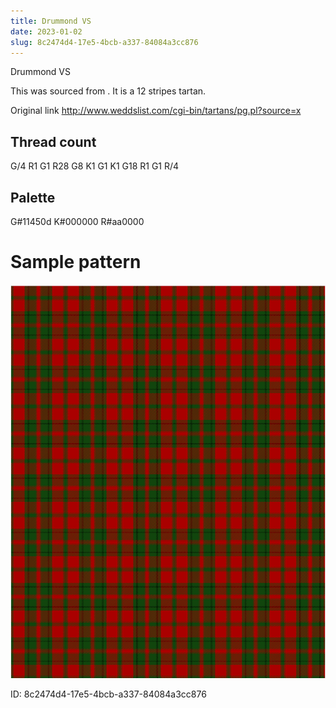 ```yaml
---
title: Drummond VS
date: 2023-01-02
slug: 8c2474d4-17e5-4bcb-a337-84084a3cc876
---
```

Drummond VS

This was sourced from <no value>.  It is a 12 stripes tartan.

Original link http://www.weddslist.com/cgi-bin/tartans/pg.pl?source=x

## Thread count
G/4 R1 G1 R28 G8 K1 G1 K1 G18 R1 G1 R/4

## Palette
G#11450d K#000000 R#aa0000

# Sample pattern

![Tartan detail](tartan.png "G/4 R1 G1 R28 G8 K1 G1 K1 G18 R1 G1 R/4 tartan")

ID: 8c2474d4-17e5-4bcb-a337-84084a3cc876
